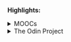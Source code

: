 **Highlights:**
<details>
<summary>MOOCs</summary>

<!-- Coursera section -->
## Coursera
**Notable courses taken:**
|  Course    |  Offered By | Certificate |
| :--------: | :---------: | :---------: |
| [Learn to Program: The Fundamentals](https://www.coursera.org/learn/learn-to-program) | `University of Toronto` | [Link](https://www.coursera.org/account/accomplishments/records/9UFQ9HBT4SNW) |
| [Introduction to User Experience Design](https://www.coursera.org/learn/user-experience-design) | `Georgia Institute of Technology` | [Link](https://coursera.org/share/3f22a122b1cc43354d7cdda950f157b4) |
| [Information Security: Context and Introduction](https://www.coursera.org/learn/information-security-data) | `University of London & Royal Holloway, University of London` | [Link](https://www.coursera.org/account/accomplishments/records/8MZDYZKH8A2D) |
| [Programming for Everybody (Getting Started with Python)](https://www.coursera.org/learn/python) | `University of Michigan` | [Link](https://www.coursera.org/account/accomplishments/records/4PAFTEFVK34G) |
| [Crash Course on Python](https://www.coursera.org/learn/python-crash-course) | `Google` | [Link](https://www.coursera.org/account/accomplishments/verify/LPYVRPWTKN9U)
| [HTML, CSS, and JavaScript for Web Developers](https://www.coursera.org/learn/html-css-javascript-for-web-developers?) | `Johns Hopkins University` | [Link](https://www.coursera.org/account/accomplishments/records/7CV64LGXGX6E) |

<!-- edX section -->
## edX
**Dashboard**:
| Course | Offered By | Certificate |
| :----: | :--------: | :---------: |
| [CS50's Understanding Technology](https://www.edx.org/course/cs50s-understanding-technology) | `Harvard University` | [Link](https://cs50.harvard.edu/certificates/2e7c47d4-69b5-42ad-9385-5f11475f6cab) (Free CS50 Certificate) |
| [Introduction to Computer Science and Programming Using Python](https://www.edx.org/course/introduction-to-computer-science-and-programming-7) | `Massachusetts Institute of Technology` | N/A (Course is ongoing) |

</details>

<details>
<summary>The Odin Project</summary>
<br>

**Output:**
- Project: Recipes (HTML Foundations)
    - [Code repository](https://github.com/neo-ran/odin-recipes)
    - [Live preview](https://neo-ran.github.io/odin-recipes/)

- Project: Landing Page (Flexbox)
    - [Code repository](https://github.com/neo-ran/landing-page)
    - [Live preview](https://neo-ran.github.io/landing-page/)

- Project: Rock Paper Scissors (JavaScript)
    - [Code repository](https://github.com/neo-ran/rock-paper-scissors)
    - [Live preview](https://neo-ran.github.io/rock-paper-scissors)

<!--
- Project: Etch-a-Sketch (JavaScript)
    - [Code repository]()
    - [Live preview]()

- Project: Calculator (JavaScript)
    - [Code repository]()
    - [Live preview]()
-->

</details>

<!--
**GitHub Stats:** 

[![Top Langs](https://github-readme-stats.vercel.app/api/top-langs/?username=neo-ran&layout=compact&show_icons=true&theme=tokyonight)](https://github.com/anuraghazra/github-readme-stats)
-->
